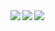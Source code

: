 <a href="https://github.com/LaughingZhu">
  <img align="left" src="https://github-readme-stats.vercel.app/api?username=LaughingZhu&theme=dracula&show_icons=true&count_private=true" />
</a>
<a href="https://github.com/LaughingZhu">
  <img align="left" src="https://github-readme-stats.vercel.app/api/pin/?username=BlogNext&repo=Blog_Front&title_color=fff&icon_color=f9f9f9&text_color=9f9f9f&bg_color=151515" />
</a>
<a href="https://github.com/LaughingZhu">
  <img align="left" src="https://github-readme-stats.vercel.app/api/top-langs/?username=LaughingZhu" />
</a>
